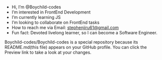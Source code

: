 - Hi, I’m @Boychild-codes
- I’m interested in FrontEnd Development
- I’m currently learning JS
- I’m looking to collaborate on FrontEnd tasks 
- How to reach me via Email: stephenjiru61@gmail.com
- Fun fact: Devoted livelong learner, so I can become a Software Engineer.


Boychild-codes/Boychild-codes is a special repository because its README.md(this file) appears on your GitHub profile.
You can click the Preview link to take a look at your changes.
